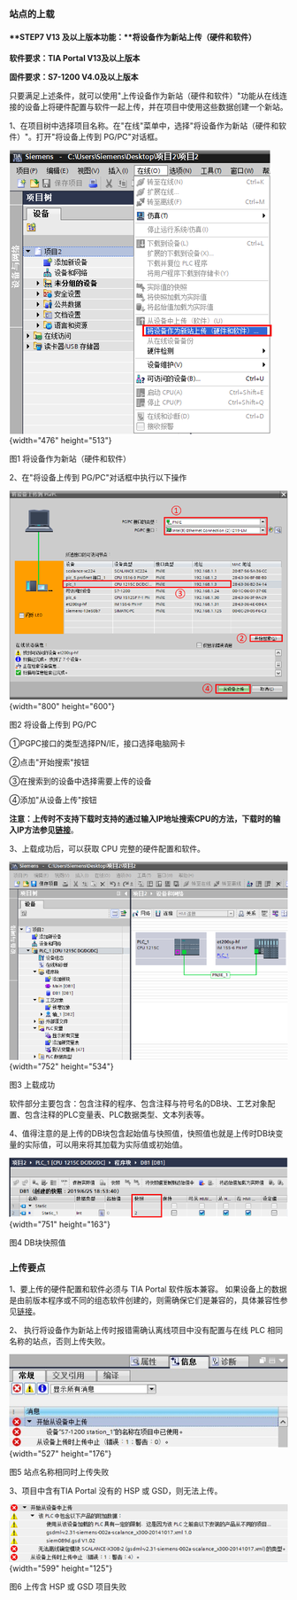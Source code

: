 ### 站点的上载

#### **STEP7 V13 及以上版本功能：**将设备作为新站上传（硬件和软件）

**软件要求：TIA Portal V13及以上版本**

**固件要求：S7-1200 V4.0及以上版本**

只要满足上述条件，就可以使用\"上传设备作为新站（硬件和软件）\"功能从在线连接的设备上将硬件配置与软件一起上传，并在项目中使用这些数据创建一个新站。

1、在项目树中选择项目名称。在"在线"菜单中，选择"将设备作为新站（硬件和软件）"。打开"将设备上传到
PG/PC"对话框。

![](images/8-1.png){width="476" height="513"}

图1 将设备作为新站（硬件和软件）

2、在"将设备上传到 PG/PC"对话框中执行以下操作

![](images/8-2.png){width="800" height="600"}

图2 将设备上传到 PG/PC

①PGPC接口的类型选择PN/IE，接口选择电脑网卡

②点击"开始搜索"按钮

③在搜索到的设备中选择需要上传的设备

④添加"从设备上传"按钮

**注意：上传时不支持下载时支持的通过输入IP地址搜索CPU的方法，下载时的输入IP方法参见[链接](04-Download.html#IP)**。

3、上载成功后，可以获取 CPU 完整的硬件配置和软件。

![](images/8-3.png){width="752" height="534"}

图3 上载成功

软件部分主要包含：包含注释的程序、包含注释与符号名的DB块、工艺对象配置、包含注释的PLC变量表、PLC数据类型、文本列表等。

4、值得注意的是上传的DB块包含起始值与快照值，快照值也就是上传时DB块变量的实际值，可以用来将其加载为实际值或初始值。

![](images/8-4.png){width="751" height="163"}

图4 DB块快照值

### **上传要点**

1、要上传的硬件配置和软件必须与 TIA Portal 软件版本兼容。
如果设备上的数据是由前版本程序或不同的组态软件创建的，则需确保它们是兼容的，具体兼容性参见[链接](09-upload%20FAQ.html#ver)。

2、 执行将设备作为新站上传时报错需确认离线项目中没有配置与在线 PLC
相同名称的站点，否则上传失败。

![](images/8-5.jpg){width="527" height="176"}

图5 站点名称相同时上传失败

3、项目中含有TIA Portal 没有的 HSP 或 GSD，则无法上传。

![](images/8-6.png){width="599" height="125"}

图6 上传含 HSP 或 GSD 项目失败
